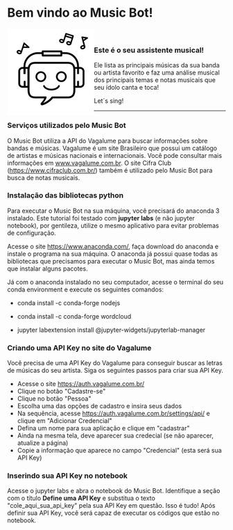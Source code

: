 # Bem vindo ao Music Bot!

<img style="float: left;" src="music_bot.png">
<br>

### Este é o seu assistente musical!

<p>Ele lista as principais músicas da sua banda ou artista favorito e faz uma análise musical dos principais temas e notas musicais que seu ídolo canta e toca! 
<p>Let´s sing!

____

### Serviços utilizados pelo Music Bot

O Music Bot utiliza a API do Vagalume para buscar informações sobre bandas e músicas. Vagalume é um site Brasileiro que possui um catálogo de artistas e músicas nacionais e internacionais. Você pode consultar mais informações em www.vagalume.com.br. O site Cifra Club (https://www.cifraclub.com.br/) também é utilizado pelo Music Bot para busca de notas musicais. 

### Instalação das bibliotecas python

Para executar o Music Bot na sua máquina, você precisará do anaconda 3 instalado. Este tutorial foi testado com **jupyter labs** (e não jupyter notebook), por gentileza, utilize o mesmo aplicativo para evitar problemas de configuração.

Acesse o site https://www.anaconda.com/, faça download do anaconda e instale o programa na sua máquina. O anaconda já possui quase todas as bibliotecas que precisamos para executar o Music Bot, mas ainda temos que instalar alguns pacotes. 

<p>Já com o anaconda instalado no seu computador, acesse o terminal do seu conda environment e execute os seguintes comandos:
  
- conda install -c conda-forge nodejs

- conda install -c conda-forge wordcloud

- jupyter labextension install @jupyter-widgets/jupyterlab-manager

### Criando uma API Key no site do Vagalume
Você precisa de uma API Key do Vagalume para conseguir buscar as letras de músicas do seu artista. Siga os seguintes passos para criar sua API Key.

- Acesse o site https://auth.vagalume.com.br/
- Clique no botão "Cadastre-se"
- Clique no botão "Pessoa"
- Escolha uma das opções de cadastro e insira seus dados
- Na sequência, acesse https://auth.vagalume.com.br/settings/api/ e clique em "Adicionar Credencial"
- Defina um nome para sua aplicação e clique em "cadastrar"
- Ainda na mesma tela, deve aparecer sua credecial (se não aparecer, atualize a página)
- Copie a informação que aparece no campo "Credencial" (esta será sua API Key)

### Inserindo sua API Key no notebook
Acesse o jupyter labs e abra o notebook do Music Bot. Identifique a seção com o título **Define uma API Key** e substitua o texto "cole_aqui_sua_api_key" pela sua API Key em questão. Isso é tudo! Após definir sua API Key, você será capaz de executar os códigos que estão no notebook.

